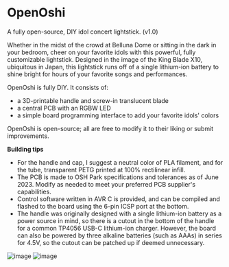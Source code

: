 # OpenOshi
A fully open-source, DIY idol concert lightstick. (v1.0)

Whether in the midst of the crowd at Belluna Dome or sitting in the dark in your bedroom, cheer on your favorite idols with this powerful, fully customizable lightstick. Designed in the image of the King Blade X10, ubiquitous in Japan, this lightstick runs off of a single lithium-ion battery to shine bright for hours of your favorite songs and performances.

OpenOshi is fully DIY. It consists of:
- a 3D-printable handle and screw-in translucent blade
- a central PCB with an RGBW LED
- a simple board programming interface to add your favorite idols' colors

OpenOshi is open-source; all are free to modify it to their liking or submit improvements.

**Building tips**
- For the handle and cap, I suggest a neutral color of PLA filament, and for the tube, transparent PETG printed at 100% rectilinear infill.
- The PCB is made to OSH Park specifications and tolerances as of June 2023. Modify as needed to meet your preferred PCB supplier's capabilities.
- Control software written in AVR C is provided, and can be compiled and flashed to the board using the 6-pin ICSP port at the bottom.
- The handle was originally designed with a single lithium-ion battery as a power source in mind, so there is a cutout in the bottom of the handle for a common TP4056 USB-C lithium-ion charger. However, the board can also be powered by three alkaline batteries (such as AAAs) in series for 4.5V, so the cutout can be patched up if deemed unnecessary.

![image](https://github.com/seventhsu/open-oshi/assets/63973217/be688b74-c05e-496e-a8b8-6f73533c6004)
![image](https://github.com/seventhsu/open-oshi/assets/63973217/5dab5763-5ceb-48ac-a18f-744e79fa537c)
